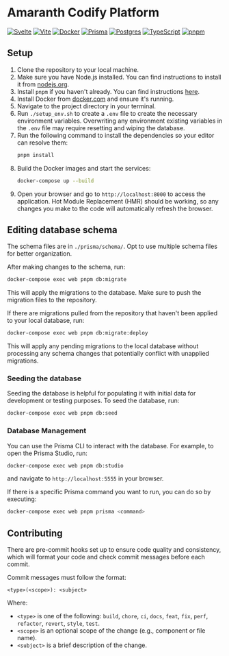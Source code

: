 # Amaranth Codify Platform

[![Svelte](https://img.shields.io/badge/SvelteKit-FF3E00?style=for-the-badge&logo=Svelte&logoColor=white)](https://svelte.dev)
[![Vite](https://img.shields.io/badge/Vite-646CFF?style=for-the-badge&logo=vite&logoColor=white)](https://vitejs.dev/)
[![Docker](https://img.shields.io/badge/Docker-2CA5E0?style=for-the-badge&logo=docker&logoColor=white)](https://www.docker.com/)
[![Prisma](https://img.shields.io/badge/Prisma-2D3748?style=for-the-badge&logo=prisma&logoColor=white)](https://www.prisma.io/)
[![Postgres](https://img.shields.io/badge/Postgres-4169E1?style=for-the-badge&logo=postgresql&logoColor=white)](https://www.postgresql.org/)
[![TypeScript](https://img.shields.io/badge/TypeScript-3178C6?style=for-the-badge&logo=typescript&logoColor=white)](https://www.typescriptlang.org/)
[![pnpm](https://img.shields.io/badge/pnpm-F69220?style=for-the-badge&logo=pnpm&logoColor=white)](https://pnpm.io/)

## Setup

1. Clone the repository to your local machine.
2. Make sure you have Node.js installed. You can find instructions to install it from [nodejs.org](https://nodejs.org/).
3. Install `pnpm` if you haven't already. You can find instructions [here](https://pnpm.io/installation).
4. Install Docker from [docker.com](https://www.docker.com/get-started) and ensure it's running.
5. Navigate to the project directory in your terminal.
6. Run `./setup_env.sh` to create a `.env` file to create the necessary environment variables. Overwriting any environment existing variables in the `.env` file may require resetting and wiping the database.
7. Run the following command to install the dependencies so your editor can resolve them:
   ```bash
   pnpm install
   ```
8. Build the Docker images and start the services:
   ```bash
   docker-compose up --build
   ```
9. Open your browser and go to `http://localhost:8000` to access the application. Hot Module Replacement (HMR) should be working, so any changes you make to the code will automatically refresh the browser.

## Editing database schema

The schema files are in `./prisma/schema/`. Opt to use multiple schema files for better organization.

After making changes to the schema, run:

```bash
docker-compose exec web pnpm db:migrate
```

This will apply the migrations to the database. Make sure to push the migration files to the repository.

If there are migrations pulled from the repository that haven't been applied to your local database, run:

```bash
docker-compose exec web pnpm db:migrate:deploy
```

This will apply any pending migrations to the local database without processing any schema changes that potentially conflict with unapplied migrations.

### Seeding the database

Seeding the database is helpful for populating it with initial data for development or testing purposes. To seed the database, run:

```bash
docker-compose exec web pnpm db:seed
```

### Database Management

You can use the Prisma CLI to interact with the database. For example, to open the Prisma Studio, run:

```bash
docker-compose exec web pnpm db:studio
```

and navigate to `http://localhost:5555` in your browser.

If there is a specific Prisma command you want to run, you can do so by executing:

```bash
docker-compose exec web pnpm prisma <command>
```

## Contributing

There are pre-commit hooks set up to ensure code quality and consistency, which will format your code and check commit messages before each commit.

Commit messages must follow the format:

```
<type>(<scope>): <subject>
```

Where:

- `<type>` is one of the following: `build`, `chore`, `ci`, `docs`, `feat`, `fix`, `perf`, `refactor`, `revert`, `style`, `test`.
- `<scope>` is an optional scope of the change (e.g., component or file name).
- `<subject>` is a brief description of the change.
